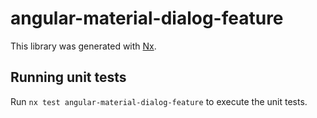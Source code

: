 # angular-material-dialog-feature

This library was generated with [Nx](https://nx.dev).

## Running unit tests

Run `nx test angular-material-dialog-feature` to execute the unit tests.
